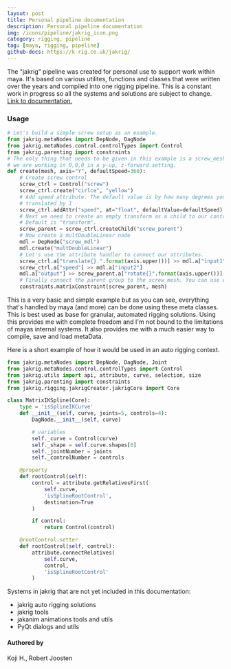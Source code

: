 ```yaml
---
layout: post
title: Personal pipeline documentation
description: Personal pipeline documentation
img: /icons/pipeline/jakrig_icon.png
category: rigging, pipeline
tag: [maya, rigging, pipeline]
github-docs: https://k-rig.co.uk/jakrig/
---
```

The "jakrig" pipeline was created for personal use to support work within maya. It's based on various utilites, functions and classes
that were written over the years and compiled into one rigging pipeline. This is a constant work in progress so all the systems and
solutions are subject to change. <a href="https://k-rig.co.uk/jakrig/">Link to documentation.</a>

<h3>Usage</h3>

```python
# Let's build a simple screw setup as an example.
from jakrig.metaNodes import DepNode, DagNode
from jakrig.metaNodes.control.controlTypes import Control
from jakrig.parenting import constraints
# The only thing that needs to be given in this example is a screw_mesh. For simplicity's sake let's assume
# we are working in 0,0,0 in a y-up, z-forward setting.
def create(mesh, axis="Y", defaultSpeed=360):
    # Create screw control
    screw_ctrl = Control("screw")
    screw_ctrl.create("cirlce", "yellow")
    # Add speed attribute. The default value is by how many degrees you want the screw to turn when the control is
    # translated by 1
    screw_ctrl.addAttr("speed", at="float", defaultValue=defaultSpeed)
    # Next we need to create an empty transform as a child to our control. You can define any nodeType as an argument. 
    # Default is "transform".
    screw_parent = screw_ctrl.createChild("screw_parent")
    # Now create a multDoubleLinear node
    mdl = DepNode("screw_mdl")
    mdl.create("multDoubleLinear")
    # Let's use the attribute handler to connect our attributes.
    screw_ctrl.a["translate{}.".format(axis.upper())] >> mdl.a["input1"]
    screw_ctrl.a["speed"] >> mdl.a["input2"]
    mdl.a["output"] >> screw_parent.a["rotate{}".format(axis.upper())]
    # Finally connect the parent group to the screw_mesh. You can use either a parentConstraint or a matrixConstraint.
    constraints.matrixConstraint(screw_parent, mesh)
```

This is a very basic and simple example but as you can see, everything that's handled by maya (and more) can be done using these meta classes.
This is best used as base for granular, automated rigging solutions. 
Using this provides me with complete freedom and I'm not bound to the limitations of mayas internal systems. 
It also provides me with a much easier way to compile, save and load metaData.

Here is a short example of how it would be used in an auto rigging context.

```python
from jakrig.metaNodes import DepNode, DagNode, Joint
from jakrig.metaNodes.control.controlTypes import Control
from jakrig.utils import api, attribute, curve, selection, size
from jakrig.parenting import constraints
from jakrig.rigging.jakrigCreator.jakrigCore import Core 

class MatrixIKSpline(Core):
    type = 'isSplineIKCurve'
    def __init__(self, curve, joints=5, controls=4):
        DagNode.__init__(self, curve)

        # variables
        self._curve = Control(curve)
        self._shape = self.curve.shapes[0]
        self._jointNumber = joints
        self._controlNumber = controls

    @property
    def rootControl(self):
        control = attribute.getRelativesFirst(
            self.curve,
            'isSplineRootControl',
            destination=True
        )

        if control:
            return Control(control)

    @rootControl.setter
    def rootControl(self, control):
        attribute.connectRelatives(
            self.curve,
            control,
            'isSplineRootControl'
        )
```

Systems in jakrig that are not yet included in this documentation:
 * jakrig auto rigging solutions
 * jakrig tools
 * jakanim animations tools and utils
 * PyQt dialogs and utils

<h4>Authored by</h4>
Koji H., Robert Joosten




